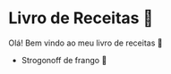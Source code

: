 # Livro de Receitas :chicken:



Olá! Bem vindo ao meu livro de receitas :chicken:

- Strogonoff de frango :chicken:

  

